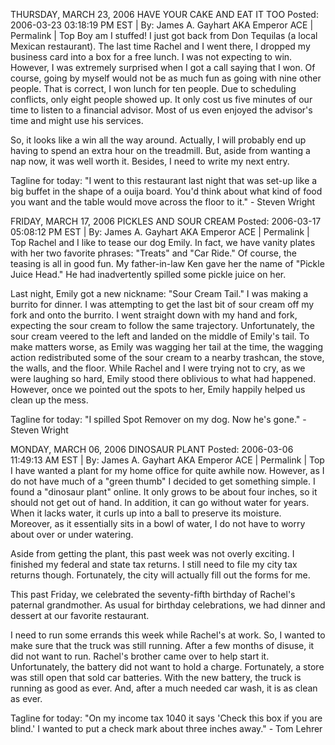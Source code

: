 THURSDAY, MARCH 23, 2006
HAVE YOUR CAKE AND EAT IT TOO
Posted: 2006-03-23 03:18:19 PM EST | By: James A. Gayhart AKA Emperor ACE | Permalink | Top
Boy am I stuffed! I just got back from Don Tequilas (a local Mexican restaurant). The last time Rachel and I went there, I dropped my business card into a box for a free lunch. I was not expecting to win. However, I was extremely surprised when I got a call saying that I won. Of course, going by myself would not be as much fun as going with nine other people. That is correct, I won lunch for ten people. Due to scheduling conflicts, only eight people showed up. It only cost us five minutes of our time to listen to a financial advisor. Most of us even enjoyed the advisor's time and might use his services.

So, it looks like a win all the way around. Actually, I will probably end up having to spend an extra hour on the treadmill. But, aside from wanting a nap now, it was well worth it. Besides, I need to write my next entry.

Tagline for today: "I went to this restaurant last night that was set-up like a big buffet in the shape of a ouija board. You'd think about what kind of food you want and the table would move across the floor to it." - Steven Wright

FRIDAY, MARCH 17, 2006
PICKLES AND SOUR CREAM
Posted: 2006-03-17 05:08:12 PM EST | By: James A. Gayhart AKA Emperor ACE | Permalink | Top
Rachel and I like to tease our dog Emily. In fact, we have vanity plates with her two favorite phrases: "Treats" and "Car Ride." Of course, the teasing is all in good fun. My father-in-law Ken gave her the name of "Pickle Juice Head." He had inadvertently spilled some pickle juice on her.

Last night, Emily got a new nickname: "Sour Cream Tail." I was making a burrito for dinner. I was attempting to get the last bit of sour cream off my fork and onto the burrito. I went straight down with my hand and fork, expecting the sour cream to follow the same trajectory. Unfortunately, the sour cream veered to the left and landed on the middle of Emily's tail. To make matters worse, as Emily was wagging her tail at the time, the wagging action redistributed some of the sour cream to a nearby trashcan, the stove, the walls, and the floor. While Rachel and I were trying not to cry, as we were laughing so hard, Emily stood there oblivious to what had happened. However, once we pointed out the spots to her, Emily happily helped us clean up the mess.

Tagline for today: "I spilled Spot Remover on my dog. Now he's gone." - Steven Wright

MONDAY, MARCH 06, 2006
DINOSAUR PLANT
Posted: 2006-03-06 11:49:13 AM EST | By: James A. Gayhart AKA Emperor ACE | Permalink | Top
I have wanted a plant for my home office for quite awhile now. However, as I do not have much of a "green thumb" I decided to get something simple. I found a "dinosaur plant" online. It only grows to be about four inches, so it should not get out of hand. In addition, it can go without water for years. When it lacks water, it curls up into a ball to preserve its moisture. Moreover, as it essentially sits in a bowl of water, I do not have to worry about over or under watering.

Aside from getting the plant, this past week was not overly exciting. I finished my federal and state tax returns. I still need to file my city tax returns though. Fortunately, the city will actually fill out the forms for me.

This past Friday, we celebrated the seventy-fifth birthday of Rachel's paternal grandmother. As usual for birthday celebrations, we had dinner and dessert at our favorite restaurant.

I need to run some errands this week while Rachel's at work. So, I wanted to make sure that the truck was still running. After a few months of disuse, it did not want to run. Rachel's brother came over to help start it. Unfortunately, the battery did not want to hold a charge. Fortunately, a store was still open that sold car batteries. With the new battery, the truck is running as good as ever. And, after a much needed car wash, it is as clean as ever.

Tagline for today: "On my income tax 1040 it says 'Check this box if you are blind.' I wanted to put a check mark about three inches away." - Tom Lehrer